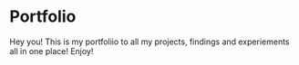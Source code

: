 # Portfolio


Hey you! This is my portfoliio to all my projects, findings and experiements all in one place! Enjoy!
